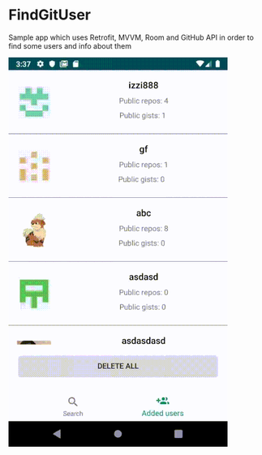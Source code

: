 # FindGitUser
Sample app which uses Retrofit, MVVM, Room and GitHub API in order to find some users and info about them


![FindGitUser Demo](demo/app_example.gif)
